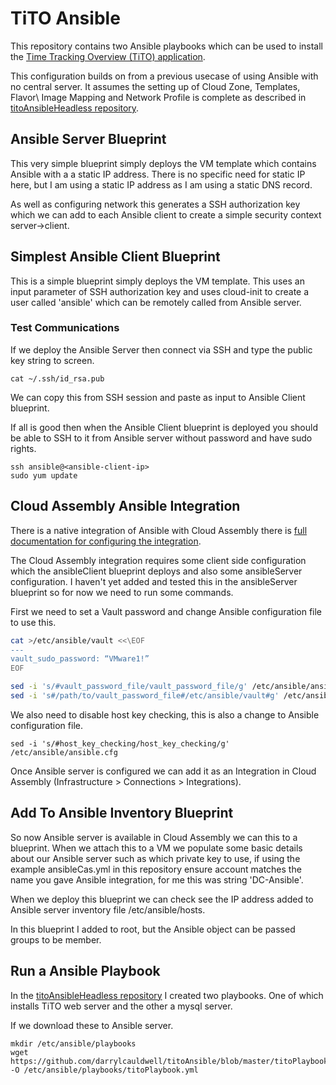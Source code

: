 # TiTO Ansible

This repository contains two Ansible playbooks which can be used to install the [Time Tracking Overview (TiTO) application](https://github.com/vmeoc/Tito).

This configuration builds on from a previous usecase of using Ansible with no central server. It assumes the setting up of Cloud Zone, Templates, Flavor\ Image Mapping and Network Profile is complete as described in [titoAnsibleHeadless repository](https://github.com/darrylcauldwell/titoAnsibleHeadless).

## Ansible Server Blueprint

This very simple blueprint simply deploys the VM template which contains Ansible with a a static IP address. There is no specific need for static IP here,  but I am using a static IP address as I am using a static DNS record.

As well as configuring network this generates a SSH authorization key which we can add to each Ansible client to create a simple security context server->client.

## Simplest Ansible Client Blueprint

This is a simple blueprint simply deploys the VM template. This uses an input parameter of SSH authorization key and uses cloud-init to create a user called 'ansible' which can be remotely called from Ansible server.

### Test Communications

If we deploy the Ansible Server then connect via SSH and type the public key string to screen.

```
cat ~/.ssh/id_rsa.pub
```

We can copy this from SSH session and paste as input to Ansible Client blueprint.

If all is good then when the Ansible Client blueprint is deployed you should be able to SSH to it from Ansible server without password and have sudo rights.

```
ssh ansible@<ansible-client-ip>
sudo yum update
```

## Cloud Assembly Ansible Integration

There is a native integration of Ansible with Cloud Assembly there is [full documentation for configuring the integration](https://docs.vmware.com/en/VMware-Cloud-Assembly/services/Using-and-Managing/GUID-9244FFDE-2039-48F6-9CB1-93508FCAFA75.html?hWord=N4IghgNiBc4HYGcCWAjCBTEBfIA).

The Cloud Assembly integration requires some client side configuration which the ansibleClient blueprint deploys and also some ansibleServer configuration.  I haven't yet added and tested this in the ansibleServer blueprint so for now we need to run some commands.

First we need to set a Vault password and change Ansible configuration file to use this.

```bash
cat >/etc/ansible/vault <<\EOF
---
vault_sudo_password: “VMware1!”
EOF

sed -i 's/#vault_password_file/vault_password_file/g' /etc/ansible/ansible.cfg
sed -i 's#/path/to/vault_password_file#/etc/ansible/vault#g' /etc/ansible/ansible.cfg
```

We also need to disable host key checking, this is also a change to Ansible configuration file.

```
sed -i 's/#host_key_checking/host_key_checking/g' /etc/ansible/ansible.cfg
```

Once Ansible server is configured we can add it as an Integration in Cloud Assembly (Infrastructure > Connections > Integrations).

## Add To Ansible Inventory Blueprint

So now Ansible server is available in Cloud Assembly we can this to a blueprint.  When we attach this to a VM we populate some basic details about our Ansible server such as which private key to use,  if using the example ansibleCas.yml in this repository ensure account matches the name you gave Ansible integration,  for me this was string 'DC-Ansible'.

When we deploy this blueprint we can check see the IP address added to Ansible server inventory file /etc/ansible/hosts.

In this blueprint I added to root,  but the Ansible object can be passed groups to be member.

## Run a Ansible Playbook

In the [titoAnsibleHeadless repository](https://github.com/darrylcauldwell/titoAnsibleHeadless) I created two playbooks.  One of which installs TiTO web server and the other a mysql server.

If we download these to Ansible server.

```
mkdir /etc/ansible/playbooks
wget https://github.com/darrylcauldwell/titoAnsible/blob/master/titoPlaybook.yml -O /etc/ansible/playbooks/titoPlaybook.yml
```
